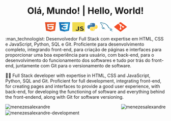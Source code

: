<h1 align="center">Olá, Mundo! | Hello, World!</h1>
<p align="center">
  <img align="center" alt="HTML" height="30" width="40" src="https://raw.githubusercontent.com/devicons/devicon/master/icons/html5/html5-original.svg">
  <img align="center" alt="CSS" height="30" width="40" src="https://raw.githubusercontent.com/devicons/devicon/master/icons/css3/css3-original.svg">
  <img align="center" alt="JavaScript" height="30" width="40" src="https://raw.githubusercontent.com/devicons/devicon/master/icons/javascript/javascript-original.svg">
  <img align="center" alt="Python" height="30" width="40" src="https://raw.githubusercontent.com/devicons/devicon/master/icons/python/python-original.svg">
  <img align="center" alt="MySQL" height="30" width="40" src="https://raw.githubusercontent.com/devicons/devicon/master/icons/mysql/mysql-original.svg">
  <img align="center" alt="Git" height="30" width="40" src="https://raw.githubusercontent.com/devicons/devicon/master/icons/git/git-original.svg"> 
</p>

<p>:man_technologist: Desenvolvedor Full Stack com expertise em HTML, CSS e JavaScript, Python, SQL e Git. Proficiente para desenvolvimento completo, integrando front-end, para criação de páginas e interfaces para proporcionar uma boa experiência para usuário, com back-end, para o desenvolvimento do funcionamento dos softwares e tudo por trás do front-end, juntamente com Git para o versionamento de software.</p>

<p>👨‍💻 Full Stack developer with expertise in HTML, CSS and JavaScript, Python, SQL and Git. Proficient for full development, integrating front-end, for creating pages and interfaces to provide a good user experience, with back-end, for developing the functioning of software and everything behind the front-endend, along with Git for software versioning.</p>

<div>
<p><img align="left" src="https://github-readme-stats.vercel.app/api/top-langs?username=menezesalexandre-development&show_icons=true&locale=en&layout=compact" alt="menezesalexandre" /></p>

<p><img align="right" src="https://github-readme-stats.vercel.app/api?username=menezesalexandre-development&show_icons=true&locale=en" alt="menezesalexandre" /></p>
</div>

<p><img align="center" src="https://github-readme-streak-stats.herokuapp.com/?user=menezesalexandre-development&" alt="menezesalexandre-development" /></p>
